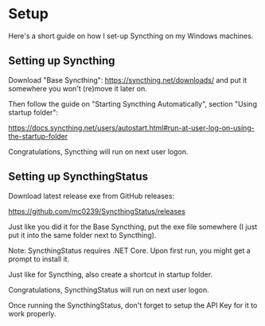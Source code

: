 # Setup

Here's a short guide on how I set-up Syncthing on my Windows machines.

## Setting up Syncthing

Download "Base Syncthing": https://syncthing.net/downloads/ and put it somewhere you won't (re)move it later on.

Then follow the guide on "Starting Syncthing Automatically", section "Using startup folder":

https://docs.syncthing.net/users/autostart.html#run-at-user-log-on-using-the-startup-folder

Congratulations, Syncthing will run on next user logon.

## Setting up SyncthingStatus

Download latest release exe from GitHub releases:

https://github.com/mc0239/SyncthingStatus/releases

Just like you did it for the Base Syncthing, put the exe file somewhere (I just put it into the same folder next to Syncthing).

Note: SyncthingStatus requires .NET Core. Upon first run, you might get a prompt to install it.

Just like for Syncthing, also create a shortcut in startup folder.

Congratulations, SyncthingStatus will run on next user logon.

Once running the SyncthingStatus, don't forget to setup the API Key for it to work properly.

